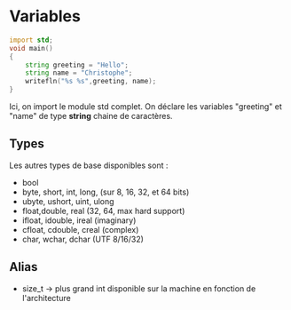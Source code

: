 # Variables
```D
import std;
void main()
{
    string greeting = "Hello";
    string name = "Christophe";
    writefln("%s %s",greeting, name);
}
```

Ici, on import le module std complet. 
On déclare les variables "greeting" et "name" de type **string** chaine de caractères.

## Types
Les autres types de base disponibles sont : 
- bool
- byte, short, int, long, (sur 8, 16, 32, et 64 bits) 
- ubyte, ushort, uint, ulong
- float,double, real (32, 64, max hard support) 
- ifloat, idouble, ireal (imaginary)
- cfloat, cdouble, creal (complex)
- char, wchar, dchar (UTF 8/16/32) 

## Alias 
- size_t -> plus grand int disponible sur la machine en fonction de l'architecture





